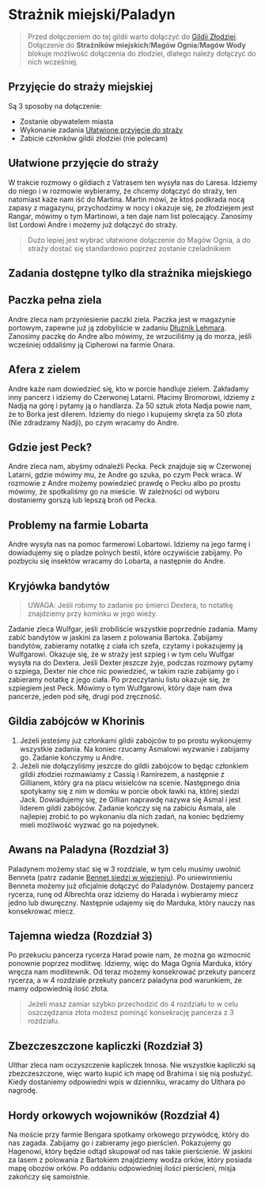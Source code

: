 # Strażnik miejski/Paladyn

> Przed dołączeniem do tej gildii warto dołączyć do [Gildii Złodziei](sekcje/gildie_poboczne/gildia_zlodziei.md).  
> Dołączenie do **Strażników miejskich**/**Magów Ognia**/**Magów Wody** blokuje możliwość dołączenia do złodziei, dlatego należy dołączyć do nich wcześniej.

## Przyjęcie do straży miejskiej

Są 3 sposoby na dołączenie:  
- Zostanie obywatelem miasta
- Wykonanie zadania [Ułatwione przyjęcie do straży](#ułatwione-przyjęcie-do-straży)
- Zabicie członków gildii złodziei (nie polecam)

## Ułatwione przyjęcie do straży

W trakcie rozmowy o gildiach z Vatrasem ten wysyła nas do Laresa. Idziemy do niego i w rozmowie wybieramy, że chcemy dołączyć do straży, ten natomiast każe nam iść do Martina. Martin mówi, że ktoś podkrada nocą zapasy z magazynu, przychodzimy w nocy i okazuje się, że złodziejem jest Rangar, mówimy o tym Martinowi, a ten daje nam list polecający. Zanosimy list Lordowi Andre i możemy już dołączyć do straży.
> Dużo lepiej jest wybrać ułatwione dołączenie do Magów Ognia, a do straży dostać się standardowo poprzez zostanie czeladnikiem

## Zadania dostępne tylko dla strażnika miejskiego

## Paczka pełna ziela

Andre zleca nam przyniesienie paczki ziela. Paczka jest w magazynie portowym, zapewne już ją zdobyliście w zadaniu [Dłużnik Lehmara](sekcje/zadania/rozdzial_i?id=dłużnik-lehmara). Zanosimy paczkę do Andre albo mówimy, że wrzuciliśmy ją do morza, jeśli wcześniej oddaliśmy ją Cipherowi na farmie Onara.

## Afera z zielem

Andre każe nam dowiedzieć się, kto w porcie handluje zielem. Zakładamy inny pancerz i idziemy do Czerwonej Latarni. Płacimy Bromorowi, idziemy z Nadją na górę i pytamy ją o handlarza. Za 50 sztuk złota Nadja powie nam, że to Borka jest dilerem. Idziemy do niego i kupujemy skręta za 50 złota (Nie zdradzamy Nadji), po czym wracamy do Andre.

## Gdzie jest Peck?

Andre zleca nam, abyśmy odnaleźli Pecka. Peck znajduje się w Czerwonej Latarni, gdzie mówimy mu, że Andre go szuka, po czym Peck wraca. W rozmowie z Andre możemy powiedzieć prawdę o Pecku albo po prostu mówimy, że spotkaliśmy go na mieście. W zależności od wyboru dostaniemy gorszą lub lepszą broń od Pecka.

## Problemy na farmie Lobarta

Andre wysyła nas na pomoc farmerowi Lobartowi. Idziemy na jego farmę i dowiadujemy się o pladze polnych bestii, które oczywiście zabijamy. Po pozbyciu się insektów wracamy do Lobarta, a następnie do Andre.

## Kryjówka bandytów

> UWAGA: Jeśli robimy to zadanie po śmierci Dextera, to notatkę znajdziemy przy kominku w jego wieży.

Zadanie zleca Wulfgar, jeśli zrobiliście wszystkie poprzednie zadania. Mamy zabić bandytów w jaskini za lasem z polowania Bartoka. Zabijamy bandytów, zabieramy notatkę z ciała ich szefa, czytamy i pokazujemy ją Wulfgarowi. Okazuje się, że w straży jest szpieg i w tym celu Wulfgar wysyła na do Dextera. Jeśli Dexter jeszcze żyje, podczas rozmowy pytamy o szpiega, Dexter nie chce nic powiedzieć, w takim razie zabijamy go i zabieramy notatkę z jego ciała. Po przeczytaniu listu okazuje się, że szpiegiem jest Peck. Mówimy o tym Wulfgarowi, który daje nam dwa pancerze, jeden pod siłę, drugi pod zręczność.

## Gildia zabójców w Khorinis

1. Jeżeli jesteśmy już członkami gildii zabójców to po prostu wykonujemy wszystkie zadania. Na koniec rzucamy Asmalowi wyzwanie i zabijamy go. Zadanie kończymy u Andre.
2. Jeżeli nie dołączyliśmy jeszcze do gildii zabójców to będąc członkiem gildii złodziei rozmawiamy z Cassią i Ramirezem, a następnie z Gillianem, który gra na placu wisielców na scenie. Następnego dnia spotykamy się z nim w domku w porcie obok ławki na, której siedzi Jack. Dowiadujemy się, że Gillian naprawdę nazywa się Asmal i jest liderem gildii zabójców. Zadanie kończy się na zabiciu Asmala, ale najlepiej zrobić to po wykonaniu dla nich zadań, na koniec będziemy mieli możliwość wyzwać go na pojedynek.

## Awans na Paladyna (Rozdział 3)

Paladynem możemy stać się w 3 rozdziale, w tym celu musimy uwolnić Benneta (patrz zadanie [Bennet siedzi w więzieniu](sekcje/zadania/rozdzial_iii?id=bennet-siedzi-w-więzieniu)). Po uniewinnieniu Benneta możemy już oficjalnie dołączyć do Paladynów. Dostajemy pancerz rycerza, runę od Albrechta oraz idziemy do Harada i wybieramy miecz jedno lub dwuręczny. Następnie udajemy się do Marduka, który nauczy nas konsekrować miecz.

## Tajemna wiedza (Rozdział 3)

Po przekuciu pancerza rycerza Harad powie nam, że można go wzmocnić ponownie poprzez modlitwę. Idziemy, więc do Maga Ognia Marduka, który wręcza nam modlitewnik. Od teraz możemy konsekrować przekuty pancerz rycerza, a w 4 rozdziale przekuty pancerz paladyna pod warunkiem, że mamy odpowiednią ilość złota.
> Jeżeli masz zamiar szybko przechodzić do 4 rozdziału to w celu oszczędzania złota możesz pominąć konsekrację pancerza z 3 rozdziału.

## Zbezczeszczone kapliczki (Rozdział 3)

Ulthar zleca nam oczyszczenie kapliczek Innosa. Nie wszystkie kapliczki są zbezczeszczone, więc warto kupić ich mapę od Brahima i się nią posłużyć. Kiedy dostaniemy odpowiedni wpis w dzienniku, wracamy do Ulthara po nagrodę.

## Hordy orkowych wojowników (Rozdział 4)

Na moście przy farmie Bengara spotkamy orkowego przywódcę, który do nas zagada. Zabijamy go i zabieramy jego pierścień. Pokazujemy go Hagenowi, który będzie odtąd skupował od nas takie pierścienie. W jaskini za lasem z polowania z Bartokiem znajdziemy wodza orków, który posiada mapę obozów orków. Po oddaniu odpowiedniej ilości pierścieni, misja zakończy się samoistnie.
